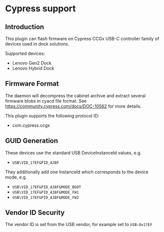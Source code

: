 Cypress support
===============

Introduction
------------
This plugin can flash firmware on Cypress CCGx USB-C controller family of
devices used in dock solutions.

Supported devices:

 * Lenovo Gen2 Dock
 * Lenovo Hybrid Dock

Firmware Format
---------------
The daemon will decompress the cabinet archive and extract several firmware
blobs in cyacd file format. See https://community.cypress.com/docs/DOC-10562
for more details.

This plugin supports the following protocol ID:

 * com.cypress.ccgx

GUID Generation
---------------

These devices use the standard USB DeviceInstanceId values, e.g.

 * `USB\VID_17EF&PID_A38F`

They additionally add one InstanceId which corresponds to the device mode, e.g.

 * `USB\VID_17EF&PID_A38F&MODE_BOOT`
 * `USB\VID_17EF&PID_A38F&MODE_FW1`
 * `USB\VID_17EF&PID_A38F&MODE_FW2`

Vendor ID Security
------------------

The vendor ID is set from the USB vendor, for example set to `USB:0x17EF`
